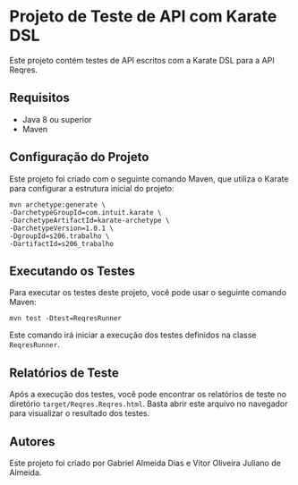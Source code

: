# Projeto de Teste de API com Karate DSL

Este projeto contém testes de API escritos com a Karate DSL para a API Reqres.

## Requisitos

- Java 8 ou superior
- Maven

## Configuração do Projeto

Este projeto foi criado com o seguinte comando Maven, que utiliza o Karate para configurar a estrutura inicial do projeto:

```
mvn archetype:generate \
-DarchetypeGroupId=com.intuit.karate \
-DarchetypeArtifactId=karate-archetype \
-DarchetypeVersion=1.0.1 \
-DgroupId=s206.trabalho \
-DartifactId=s206_trabalho
```

## Executando os Testes

Para executar os testes deste projeto, você pode usar o seguinte comando Maven:

```
mvn test -Dtest=ReqresRunner
```

Este comando irá iniciar a execução dos testes definidos na classe `ReqresRunner`.

## Relatórios de Teste

Após a execução dos testes, você pode encontrar os relatórios de teste no diretório `target/Reqres.Reqres.html`. Basta abrir este arquivo no navegador para visualizar o resultado dos testes.

## Autores
Este projeto foi criado por Gabriel Almeida Dias e Vitor Oliveira Juliano de Almeida.